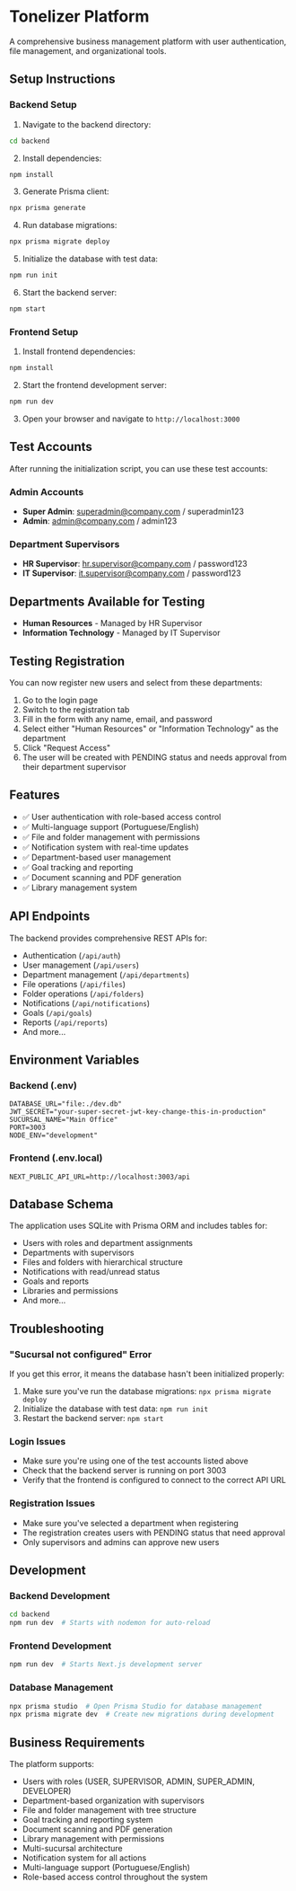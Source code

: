 # Tonelizer Platform

A comprehensive business management platform with user authentication, file management, and organizational tools.

## Setup Instructions

### Backend Setup

1. Navigate to the backend directory:
```bash
cd backend
```

2. Install dependencies:
```bash
npm install
```

3. Generate Prisma client:
```bash
npx prisma generate
```

4. Run database migrations:
```bash
npx prisma migrate deploy
```

5. Initialize the database with test data:
```bash
npm run init
```

6. Start the backend server:
```bash
npm start
```

### Frontend Setup

1. Install frontend dependencies:
```bash
npm install
```

2. Start the frontend development server:
```bash
npm run dev
```

3. Open your browser and navigate to `http://localhost:3000`

## Test Accounts

After running the initialization script, you can use these test accounts:

### Admin Accounts
- **Super Admin**: superadmin@company.com / superadmin123
- **Admin**: admin@company.com / admin123

### Department Supervisors
- **HR Supervisor**: hr.supervisor@company.com / password123
- **IT Supervisor**: it.supervisor@company.com / password123

## Departments Available for Testing
- **Human Resources** - Managed by HR Supervisor
- **Information Technology** - Managed by IT Supervisor

## Testing Registration

You can now register new users and select from these departments:
1. Go to the login page
2. Switch to the registration tab
3. Fill in the form with any name, email, and password
4. Select either "Human Resources" or "Information Technology" as the department
5. Click "Request Access"
6. The user will be created with PENDING status and needs approval from their department supervisor

## Features

- ✅ User authentication with role-based access control
- ✅ Multi-language support (Portuguese/English)
- ✅ File and folder management with permissions
- ✅ Notification system with real-time updates
- ✅ Department-based user management
- ✅ Goal tracking and reporting
- ✅ Document scanning and PDF generation
- ✅ Library management system

## API Endpoints

The backend provides comprehensive REST APIs for:
- Authentication (`/api/auth`)
- User management (`/api/users`)
- Department management (`/api/departments`)
- File operations (`/api/files`)
- Folder operations (`/api/folders`)
- Notifications (`/api/notifications`)
- Goals (`/api/goals`)
- Reports (`/api/reports`)
- And more...

## Environment Variables

### Backend (.env)
```env
DATABASE_URL="file:./dev.db"
JWT_SECRET="your-super-secret-jwt-key-change-this-in-production"
SUCURSAL_NAME="Main Office"
PORT=3003
NODE_ENV="development"
```

### Frontend (.env.local)
```env
NEXT_PUBLIC_API_URL=http://localhost:3003/api
```

## Database Schema

The application uses SQLite with Prisma ORM and includes tables for:
- Users with roles and department assignments
- Departments with supervisors
- Files and folders with hierarchical structure
- Notifications with read/unread status
- Goals and reports
- Libraries and permissions
- And more...

## Troubleshooting

### "Sucursal not configured" Error
If you get this error, it means the database hasn't been initialized properly:

1. Make sure you've run the database migrations: `npx prisma migrate deploy`
2. Initialize the database with test data: `npm run init`
3. Restart the backend server: `npm start`

### Login Issues
- Make sure you're using one of the test accounts listed above
- Check that the backend server is running on port 3003
- Verify that the frontend is configured to connect to the correct API URL

### Registration Issues
- Make sure you've selected a department when registering
- The registration creates users with PENDING status that need approval
- Only supervisors and admins can approve new users

## Development

### Backend Development
```bash
cd backend
npm run dev  # Starts with nodemon for auto-reload
```

### Frontend Development
```bash
npm run dev  # Starts Next.js development server
```

### Database Management
```bash
npx prisma studio  # Open Prisma Studio for database management
npx prisma migrate dev  # Create new migrations during development
```

## Business Requirements

The platform supports:
- Users with roles (USER, SUPERVISOR, ADMIN, SUPER_ADMIN, DEVELOPER)
- Department-based organization with supervisors
- File and folder management with tree structure
- Goal tracking and reporting system
- Document scanning and PDF generation
- Library management with permissions
- Multi-sucursal architecture
- Notification system for all actions
- Multi-language support (Portuguese/English)
- Role-based access control throughout the system